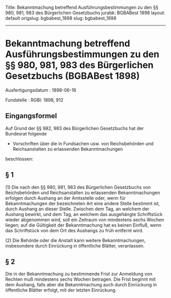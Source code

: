 Title: Bekanntmachung betreffend Ausführungsbestimmungen zu den §§ 980, 981, 983 des
  Bürgerlichen Gesetzbuchs
jurabk: BGBABest 1898
layout: default
origslug: bgbabest_1898
slug: bgbabest_1898

---

# Bekanntmachung betreffend Ausführungsbestimmungen zu den §§ 980, 981, 983 des Bürgerlichen Gesetzbuchs (BGBABest 1898)

Ausfertigungsdatum
:   1898-06-16

Fundstelle
:   RGBl: 1898, 912



## Eingangsformel

Auf Grund der §§ 982, 983 des Bürgerlichen Gesetzbuchs hat der
Bundesrat folgende

*   Vorschriften über die in Fundsachen usw. von
    Reichsbehörden                    und
    Reichsanstalten                    zu erlassenden Bekanntmachungen



beschlossen:


## § 1

(1) Die nach den §§ 980, 981, 983 des Bürgerlichen Gesetzbuchs von
Reichsbehörden              und
Reichsanstalten              zu erlassenden Bekanntmachungen erfolgen
durch Aushang an der Amtsstelle oder, wenn für Bekanntmachungen der
bezeichneten Art eine andere Stelle bestimmt ist, durch Aushang an
dieser Stelle. Zwischen dem Tag, an welchem der Aushang bewirkt, und
dem Tag, an welchem das ausgehängte Schriftstück wieder abgenommen
wird, soll ein Zeitraum von mindestens sechs Wochen liegen; auf die
Gültigkeit der Bekanntmachung hat es keinen Einfluß, wenn das
Schriftstück von dem Ort des Aushangs zu früh entfernt wird.

(2) Die Behörde oder die Anstalt kann weitere Bekanntmachungen,
insbesondere durch Einrückung in öffentliche Blätter, veranlassen.


## § 2

Die in der Bekanntmachung zu bestimmende Frist zur Anmeldung von
Rechten muß mindestens sechs Wochen betragen. Die Frist beginnt mit
dem Aushang, falls aber die Bekanntmachung auch durch Einrückung in
öffentliche Blätter erfolgt, mit der letzten Einrückung.

